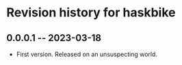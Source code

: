 # Revision history for haskbike

## 0.0.0.1 -- 2023-03-18

* First version. Released on an unsuspecting world.

